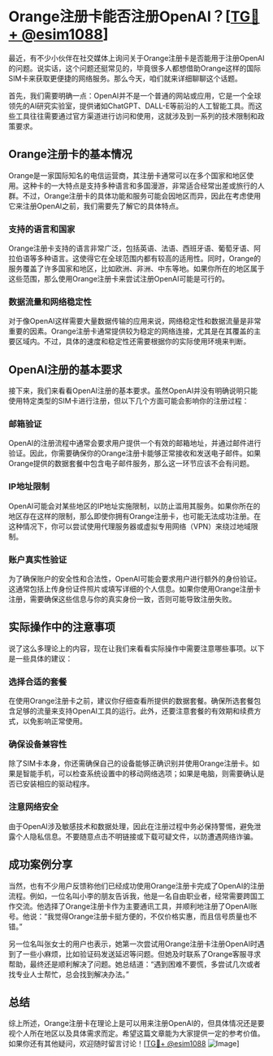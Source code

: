 # Orange注册卡能否注册OpenAI？[[TG💪+ @esim1088](https://t.me/s/esim1088)]

最近，有不少小伙伴在社交媒体上询问关于Orange注册卡是否能用于注册OpenAI的问题。说实话，这个问题还挺常见的，毕竟很多人都想借助Orange这样的国际SIM卡来获取更便捷的网络服务。那么今天，咱们就来详细聊聊这个话题。

首先，我们需要明确一点：OpenAI并不是一个普通的网站或应用，它是一个全球领先的AI研究实验室，提供诸如ChatGPT、DALL-E等前沿的人工智能工具。而这些工具往往需要通过官方渠道进行访问和使用，这就涉及到一系列的技术限制和政策要求。

## Orange注册卡的基本情况

Orange是一家国际知名的电信运营商，其注册卡通常可以在多个国家和地区使用。这种卡的一大特点是支持多种语言和多国漫游，非常适合经常出差或旅行的人群。不过，Orange注册卡的具体功能和服务可能会因地区而异，因此在考虑使用它来注册OpenAI之前，我们需要先了解它的具体特点。

### 支持的语言和国家

Orange注册卡支持的语言非常广泛，包括英语、法语、西班牙语、葡萄牙语、阿拉伯语等多种语言。这使得它在全球范围内都有较高的适用性。同时，Orange的服务覆盖了许多国家和地区，比如欧洲、非洲、中东等地。如果你所在的地区属于这些范围，那么使用Orange注册卡来尝试注册OpenAI可能是可行的。

### 数据流量和网络稳定性

对于像OpenAI这样需要大量数据传输的应用来说，网络稳定性和数据流量是非常重要的因素。Orange注册卡通常提供较为稳定的网络连接，尤其是在其覆盖的主要区域内。不过，具体的速度和稳定性还需要根据你的实际使用环境来判断。

## OpenAI注册的基本要求

接下来，我们来看看OpenAI注册的基本要求。虽然OpenAI并没有明确说明只能使用特定类型的SIM卡进行注册，但以下几个方面可能会影响你的注册过程：

### 邮箱验证

OpenAI的注册流程中通常会要求用户提供一个有效的邮箱地址，并通过邮件进行验证。因此，你需要确保你的Orange注册卡能够正常接收和发送电子邮件。如果Orange提供的数据套餐中包含电子邮件服务，那么这一环节应该不会有问题。

### IP地址限制

OpenAI可能会对某些地区的IP地址实施限制，以防止滥用其服务。如果你所在的地区存在这样的限制，那么即使你拥有Orange注册卡，也可能无法成功注册。在这种情况下，你可以尝试使用代理服务器或虚拟专用网络（VPN）来绕过地域限制。

### 账户真实性验证

为了确保账户的安全性和合法性，OpenAI可能会要求用户进行额外的身份验证。这通常包括上传身份证件照片或填写详细的个人信息。如果你使用Orange注册卡注册，需要确保这些信息与你的真实身份一致，否则可能导致注册失败。

## 实际操作中的注意事项

说了这么多理论上的内容，现在让我们来看看实际操作中需要注意哪些事项。以下是一些具体的建议：

### 选择合适的套餐

在使用Orange注册卡之前，建议你仔细查看所提供的数据套餐。确保所选套餐包含足够的流量来支持OpenAI工具的运行。此外，还要注意套餐的有效期和续费方式，以免影响正常使用。

### 确保设备兼容性

除了SIM卡本身，你还需确保自己的设备能够正确识别并使用Orange注册卡。如果是智能手机，可以检查系统设置中的移动网络选项；如果是电脑，则需要确认是否已安装相应的驱动程序。

### 注意网络安全

由于OpenAI涉及敏感技术和数据处理，因此在注册过程中务必保持警惕，避免泄露个人隐私信息。不要随意点击不明链接或下载可疑文件，以防遭遇网络诈骗。

## 成功案例分享

当然，也有不少用户反馈称他们已经成功使用Orange注册卡完成了OpenAI的注册流程。例如，一位名叫小李的朋友告诉我，他是一名自由职业者，经常需要跨国工作交流。他选择了Orange注册卡作为主要通讯工具，并顺利地注册了OpenAI账号。他说：“我觉得Orange注册卡挺方便的，不仅价格实惠，而且信号质量也不错。”

另一位名叫张女士的用户也表示，她第一次尝试用Orange注册卡注册OpenAI时遇到了一些小麻烦，比如验证码发送延迟等问题。但她及时联系了Orange客服寻求帮助，最终还是顺利解决了问题。她总结道：“遇到困难不要慌，多尝试几次或者找专业人士帮忙，总会找到解决办法。”

## 总结

综上所述，Orange注册卡在理论上是可以用来注册OpenAI的，但具体情况还是要视个人所在地区以及具体需求而定。希望这篇文章能为大家提供一定的参考价值。如果你还有其他疑问，欢迎随时留言讨论！[[TG💪+ @esim1088](https://t.me/s/esim1088) ![Image](https://i.postimg.cc/4NQfJmqS/Snipaste-2025-05-13-00-14-12.png)]